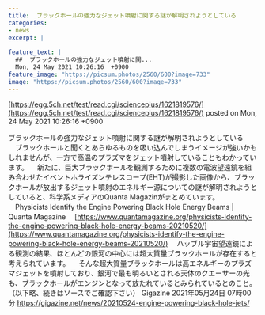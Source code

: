 ```yaml
---
title:  ブラックホールの強力なジェット噴射に関する謎が解明されようとしている  
categories:
- news
excerpt: |
  
feature_text: |
  ##  ブラックホールの強力なジェット噴射に関...
  Mon, 24 May 2021 10:26:16  +0900
feature_image: "https://picsum.photos/2560/600?image=733"
image: "https://picsum.photos/2560/600?image=733"
---
```


[https://egg.5ch.net/test/read.cgi/scienceplus/1621819576/](https://egg.5ch.net/test/read.cgi/scienceplus/1621819576/)
posted on Mon, 24 May 2021 10:26:16  +0900

<!--more-->

ブラックホールの強力なジェット噴射に関する謎が解明されようとしている 　ブラックホールと聞くとあらゆるものを吸い込んでしまうイメージが強いかもしれませんが、一方で高温のプラズマをジェット噴射していることもわかっています。 　新たに、巨大ブラックホールを観測するために複数の電波望遠鏡を組み合わせたイベントホライズンテレスコープ(EHT)が撮影した画像から、ブラックホールが放出するジェット噴射のエネルギー源についての謎が解明されようとしていると、科学系メディアのQuanta Magazinがまとめています。 　Physicists Identify the Engine Powering Black Hole Energy Beams | Quanta Magazine 　[https://www.quantamagazine.org/physicists-identify-the-engine-powering-black-hole-energy-beams-20210520/](https://www.quantamagazine.org/physicists-identify-the-engine-powering-black-hole-energy-beams-20210520/) 　ハッブル宇宙望遠鏡による観測の結果、ほとんどの銀河の中心には超大質量ブラックホールが存在すると考えられています。 　そんな超大質量ブラックホールは高エネルギーのプラズマジェットを噴射しており、銀河で最も明るいとされる天体のクエーサーの光も、ブラックホールがエンジンとなって放たれているとみられているとのこと。 （以下略、続きはソースでご確認下さい） Gigazine 2021年05月24日 07時00分 https://gigazine.net/news/20210524-engine-powering-black-hole-jets/
